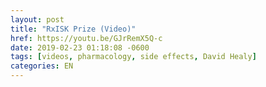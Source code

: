 ```yaml
---
layout: post
title: "RxISK Prize (Video)"
href: https://youtu.be/GJrRemX5Q-c
date: 2019-02-23 01:18:08 -0600
tags: [videos, pharmacology, side effects, David Healy]
categories: EN
---
```

